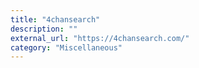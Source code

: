 ```yaml
---
title: "4chansearch"
description: ""
external_url: "https://4chansearch.com/"
category: "Miscellaneous"
---
```

